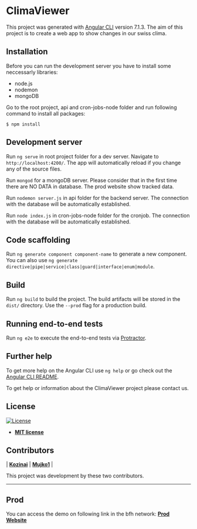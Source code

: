 # ClimaViewer

This project was generated with [Angular CLI](https://github.com/angular/angular-cli) version 7.1.3. The aim of this project is to create a web app to show changes in our swiss clima.

## Installation
Before you can run the development server you have to install some neccessarly libraries:
- node.js
- nodemon
- mongoDB

Go to the root project, api and cron-jobs-node folder and run following command to install all packages:
```shell
$ npm install
```

## Development server

Run `ng serve` in root project folder for a dev server. Navigate to `http://localhost:4200/`. The app will automatically reload if you change any of the source files.

Run `mongod` for a mongoDB server. Please consider that in the first time there are NO DATA in database. The prod website show tracked data.

Run `nodemon server.js` in api folder for the backend server. The connection with the database will be automatically established.

Run `node index.js` in cron-jobs-node folder for the cronjob. The connection with the database will be automatically established.

## Code scaffolding

Run `ng generate component component-name` to generate a new component. You can also use `ng generate directive|pipe|service|class|guard|interface|enum|module`.

## Build

Run `ng build` to build the project. The build artifacts will be stored in the `dist/` directory. Use the `--prod` flag for a production build.


## Running end-to-end tests

Run `ng e2e` to execute the end-to-end tests via [Protractor](http://www.protractortest.org/).

## Further help

To get more help on the Angular CLI use `ng help` or go check out the [Angular CLI README](https://github.com/angular/angular-cli/blob/master/README.md).

To get help or information about the ClimaViewer project please contact us.

## License

[![License](http://img.shields.io/:license-mit-blue.svg?style=flat-square)](http://badges.mit-license.org)

- **[MIT license](http://opensource.org/licenses/mit-license.php)**



## Contributors
| <a href="https://github.com/kozinai" target="_blank">**Kozinai**</a> | <a href="https://github.com/mujko1" target="_blank">**Mujko1**</a> |

This project was development by these two contributors.

---

## Prod
You can access the demo on following link in the bfh network:
<a href="http://147.87.116.18:4200" target="_blank">**Prod Website**</a>
